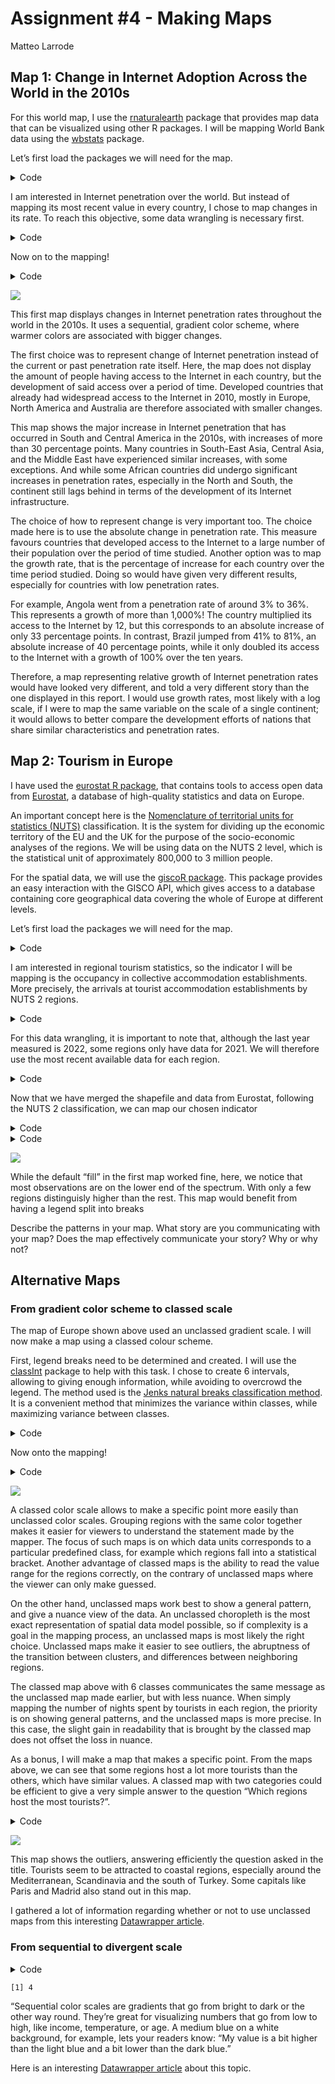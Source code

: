 Assignment \#4 - Making Maps
================
Matteo Larrode

## Map 1: Change in Internet Adoption Across the World in the 2010s

For this world map, I use the
[rnaturalearth](https://cran.r-project.org/web/packages/rnaturalearth/vignettes/rnaturalearth.html)
package that provides map data that can be visualized using other R
packages. I will be mapping World Bank data using the
[wbstats](https://cran.r-project.org/web/packages/wbstats/vignettes/wbstats.html)
package.

Let’s first load the packages we will need for the map.

<details>
<summary>Code</summary>

``` r
library(tidyverse)
library(ggplot2)
library(wbstats)
library(rnaturalearth)
```

</details>

I am interested in Internet penetration over the world. But instead of
mapping its most recent value in every country, I chose to map changes
in its rate. To reach this objective, some data wrangling is necessary
first.

<details>
<summary>Code</summary>

``` r
# set indicator variable to internet users (%) & get its info for later
ind <- "IT.NET.USER.ZS"
indicator_info <- filter(wb_cachelist$indicators, indicator_id == ind)

#get world map as sf object
world <- ne_countries(scale = "medium", returnclass = "sf") %>%
  filter(iso_a3 != "ATA") # remove Antarctica

#get data for internet users (from 2010)
internet_data <- wb_data(ind, start_date = 2010, end_date = 2023)

#DIFFERENCE BETWEEN OLDEST & NEWEST RECORDED VALUES 
#first: mutate data set to add columns with oldest and newest years recorded 
internet_data <- internet_data %>%
  filter(!is.na(IT.NET.USER.ZS))%>%
  group_by(iso3c)%>%
  mutate(min_year = min(date),
         max_year = max(date)) %>% 
  ungroup() %>%
  filter(date == min_year | date == max_year)

#then: compute the % difference between oldest and newest values
final_internet_data <- internet_data %>%
  group_by(iso3c) %>%
  arrange(date, .by_group = TRUE) %>%
  mutate(
    #percent change
    diff_users_pct = (IT.NET.USER.ZS - lag(IT.NET.USER.ZS, default = first(IT.NET.USER.ZS))) /
           lag(IT.NET.USER.ZS, default = 1)*100, 
    #absolute change
    diff_users_abs = IT.NET.USER.ZS - lag(IT.NET.USER.ZS, default = first(IT.NET.USER.ZS)),
    #rate change
    diff_users_x = IT.NET.USER.ZS / lag(IT.NET.USER.ZS, default = first(IT.NET.USER.ZS))) %>%
  filter(diff_users_abs != 0)


#now join the geography dataset & the internet users data
users_world_df <- left_join(world, final_internet_data, by = c("iso_a3" = "iso3c"))
```

</details>

Now on to the mapping!

<details>
<summary>Code</summary>

``` r
it_users_map <- ggplot(users_world_df, aes(fill = diff_users_abs)) +
  geom_sf() +

  theme_void()+
  #more adjustements
  theme(text = element_text(color = "#22211d"),
        plot.margin = margin(0.5, 0.5, 0.5, 0.5, "cm"),
        plot.background = element_rect(fill = "#f5f5f2", color = NA), 
        panel.background = element_rect(fill = "#f5f5f2", color = NA), 
        legend.background = element_rect(fill = "#f5f5f2", color = NA),
        
        plot.title = element_text(size= 13, hjust=0.01, color = "#4e4d47",
                                margin = margin(b = -0.1, t = 0.4, l = 2, unit = "cm")),
        plot.subtitle = element_text(size= 10, hjust=0.01, color = "#4e4d47",
                                margin = margin(b = -0.1, t = 0.43, l = 2, unit = "cm")),
        plot.caption = element_text( size=8, color = "#4e4d47", 
                                 margin = margin(t = 0.7, b = 0.3, r=-99, unit = "cm")),
        legend.position = "bottom",
        legend.text = element_text(size = 8),
        legend.key.height= unit(0.3, 'cm'),
        legend.key.width= unit(1.5, 'cm'))+
  
  scale_fill_viridis_c(option = "plasma")+
  labs(title = "Change in Internet Penetration Across the World in the 2010s",
       subtitle = "Absolute change in % of population with access to the Internet from 2010 to 2021",
    fill = NULL,
    caption = paste("Source:", indicator_info$source_org))

it_users_map
```

</details>

![](maps_files/figure-commonmark/unnamed-chunk-3-1.png)

This first map displays changes in Internet penetration rates throughout
the world in the 2010s. It uses a sequential, gradient color scheme,
where warmer colors are associated with bigger changes.

The first choice was to represent change of Internet penetration instead
of the current or past penetration rate itself. Here, the map does not
display the amount of people having access to the Internet in each
country, but the development of said access over a period of time.
Developed countries that already had widespread access to the Internet
in 2010, mostly in Europe, North America and Australia are therefore
associated with smaller changes.

This map shows the major increase in Internet penetration that has
occurred in South and Central America in the 2010s, with increases of
more than 30 percentage points. Many countries in South-East Asia,
Central Asia, and the Middle East have experienced similar increases,
with some exceptions. And while some African countries did undergo
significant increases in penetration rates, especially in the North and
South, the continent still lags behind in terms of the development of
its Internet infrastructure.

The choice of how to represent change is very important too. The choice
made here is to use the absolute change in penetration rate. This
measure favours countries that developed access to the Internet to a
large number of their population over the period of time studied.
Another option was to map the growth rate, that is the percentage of
increase for each country over the time period studied. Doing so would
have given very different results, especially for countries with low
penetration rates.

For example, Angola went from a penetration rate of around 3% to 36%.
This represents a growth of more than 1,000%! The country multiplied its
access to the Internet by 12, but this corresponds to an absolute
increase of only 33 percentage points. In contrast, Brazil jumped from
41% to 81%, an absolute increase of 40 percentage points, while it only
doubled its access to the Internet with a growth of 100% over the ten
years.

Therefore, a map representing relative growth of Internet penetration
rates would have looked very different, and told a very different story
than the one displayed in this report. I would use growth rates, most
likely with a log scale, if I were to map the same variable on the scale
of a single continent; it would allows to better compare the development
efforts of nations that share similar characteristics and penetration
rates.

## Map 2: Tourism in Europe

I have used the [eurostat R
package](https://github.com/rOpenGov/eurostat), that contains tools to
access open data from [Eurostat](https://ec.europa.eu/eurostat), a
database of high-quality statistics and data on Europe.

An important concept here is the [Nomenclature of territorial units for
statistics (NUTS)](https://ec.europa.eu/eurostat/web/nuts/background)
classification. It is the system for dividing up the economic territory
of the EU and the UK for the purpose of the socio-economic analyses of
the regions. We will be using data on the NUTS 2 level, which is the
statistical unit of approximately 800,000 to 3 million people.

For the spatial data, we will use the [giscoR
package](https://cran.r-project.org/web/packages/giscoR/vignettes/giscoR.html).
This package provides an easy interaction with the GISCO API, which
gives access to a database containing core geographical data covering
the whole of Europe at different levels.

Let’s first load the packages we will need for the map.

<details>
<summary>Code</summary>

``` r
library(tidyverse)
library(sf)
library(ggplot2)
library(eurostat) #pull data from eurostat
library(giscoR) #pull NUTS 2 & country shapefiles
```

</details>

I am interested in regional tourism statistics, so the indicator I will
be mapping is the occupancy in collective accommodation establishments.
More precisely, the arrivals at tourist accommodation establishments by
NUTS 2 regions.

<details>
<summary>Code</summary>

``` r
#1.NUTS2 AND SHAPEFILES ---------

#define longlat projection
crsLONGLAT <- "+proj=longlat +datum=WGS84 +no_defs +ellps=WGS84 +towgs84=0,0,0"

#get sf object of Europe -> NUTS 2 level
nuts2 <- giscoR::gisco_get_nuts(
    year = "2021",
    resolution = "3",
    nuts_level = "2") %>%
  sf::st_transform(crsLONGLAT)

#get sf object of countries -> overlay map with national boundary map
cntrys <- giscoR::gisco_get_countries(
    year = "2020",
    resolution = "3",
    region = c("Europe", "Asia")) %>%   #Asia included for Cyprus and Moldova
    sf::st_transform(crsLONGLAT)

# Countries in giscoR object but NOT in eurostat dataset
# BA = Bosnia & Herzegovina
# BY = Belarus; GE = Georgia
# MD = Moldova; RU = Russia
# UA = Ukraine
non_eu_list <- c(
    "BA", "BY", "GE",
    "MD", "RU", "UA")

#countries in eurostat dataset
eu_list <- c(unique(nuts2$CNTR_CODE))

#European countries we want mapped
eu <- cntrys %>%
    filter(CNTR_ID %in% eu_list)

#Non-EU countries we want mapped too
non_eu <- cntrys %>%
    filter(CNTR_ID %in% non_eu_list)
```

</details>

For this data wrangling, it is important to note that, although the last
year measured is 2022, some regions only have data for 2021. We will
therefore use the most recent available data for each region.

<details>
<summary>Code</summary>

``` r
#2. EUROSTAT DATA -----------
#indicator for our variable of interest
ind2 <- "tour_occ_arn2"

# get NUTS2-level data
eurostat_df <- eurostat::get_eurostat(ind2, time_format = "num") %>%
  filter(nace_r2 == "I551-I553" & time >= 2020 & c_resid == "TOTAL" & unit == "NR") %>%
  select(geo, time, values) %>%
  mutate(values = round(values / 10000))

names(eurostat_df)[1] <- "NUTS_ID"


#convert to wide data and keep only latest data
wide_df <- pivot_wider(eurostat_df, 
                       names_from = time,
                       values_from = values)%>%
  mutate(values = if_else(is.na(`2022`), `2021`, `2022`)) %>%
  select(NUTS_ID, values)


#3. MERGE SHP AND DATA -----------
df <- left_join(nuts2, wide_df, by = "NUTS_ID")
```

</details>

Now that we have merged the shapefile and data from Eurostat, following
the NUTS 2 classification, we can map our chosen indicator

<details>
<summary>Code</summary>

``` r
#Lambert projection
crsLAEA <- "+proj=laea +lat_0=52 +lon_0=10 +x_0=4321000 +y_0=3210000 +datum=WGS84 +units=m +no_defs"

#bounding box -> center on Europe & omit oversees territories

get_bounding_box_europe <- function() {
    xmin <- -10.6600
    xmax <- 36.5500
    ymin <- 34.5000
    ymax <- 71.0500

    bbox_laea <- sf::st_sfc(
      st_polygon(list(cbind(c(xmin, xmax, xmax, xmin, xmin),
                            c(ymin, ymin, ymax, ymax, ymin)))),
      crs = crsLONGLAT) %>%
      st_transform(crsLAEA)

    bbox <- st_bbox(bbox_laea)
    return(bbox)
}
bbox <- get_bounding_box_europe()
```

</details>
<details>
<summary>Code</summary>

``` r
tourism_eu_map <- ggplot() +
  #fix issue with Kosovo (considered a part of Serbia in the country shp) -> grey base layer 
  geom_sf(data = filter(eu, CNTR_ID == "RS"),
          color = "grey20", size = 0.15, fill = "#cacaca") +
  #make non_eu countries grey b/c no Eurostat data
  geom_sf(data = non_eu, 
          color = "grey20", size = 0.125, fill = "#cacaca") +
  #plot data BUT removing the borders (NUTS2 are too complicated)
  geom_sf(data = df, aes(fill = values), color = NA, size = 0) +
  #add country borders (but without filling the polygons)
  geom_sf(data = eu, color = "grey20", size = 0.125, fill = "transparent") +
    
  coord_sf(
        crs = crsLAEA,
        xlim = c(bbox["xmin"], bbox["xmax"]),
        ylim = c(bbox["ymin"], bbox["ymax"])) +
  
  theme_void()+
  #more adjustements
  theme(text = element_text(color = "#22211d"), 
        plot.margin = margin(0, 1, 0, 1, "cm"),
        plot.background = element_rect(fill = "#f5f5f2", color = NA),
        panel.background = element_rect(fill = "#f5f5f2", color = NA), 
        legend.background = element_rect(fill = "#f5f5f2", color = NA),
        
        plot.title = element_text(size= 13, hjust=0.01, color = "#4e4d47",
                                margin = margin(b = -0.1, t = 0.4, l = 2, unit = "cm")),
        plot.subtitle = element_text(size= 10, hjust=0.01, color = "#4e4d47",
                                margin = margin(b = 0.5, t = 0.43, l = 2, unit = "cm")),
        plot.caption = element_text( size=8, color = "#4e4d47", 
                                 margin = margin(b = 0.3, r=-99, unit = "cm"),
                                 hjust = 1.4),
        legend.position = "right",
        legend.title = element_text(color = "#4e4d47", size = 10))+
  
  scale_fill_viridis_c(option = "plasma", direction = -1, na.value = "#cacaca")+
  labs(
    title = "Tourism in Europe",
    subtitle = "Nights spent at tourist accommodation establishments by NUTS 2 regions in 2021",
    fill = "Legend (x 10,000)",
    caption = paste("Source: Eurostat"))

tourism_eu_map
```

</details>

![](maps_files/figure-commonmark/unnamed-chunk-8-1.png)

While the default “fill” in the first map worked fine, here, we notice
that most observations are on the lower end of the spectrum. With only a
few regions distinguisly higher than the rest. This map would benefit
from having a legend split into breaks

Describe the patterns in your map. What story are you communicating with
your map? Does the map effectively communicate your story? Why or why
not?

## Alternative Maps

### From gradient color scheme to classed scale

The map of Europe shown above used an unclassed gradient scale. I will
now make a map using a classed colour scheme.

First, legend breaks need to be determined and created. I will use the
[classInt](https://cran.r-project.org/web/packages/classInt/classInt.pdf)
package to help with this task. I chose to create 6 intervals, allowing
to giving enough information, while avoiding to overcrowd the legend.
The method used is the [Jenks natural breaks classification
method](https://en.wikipedia.org/wiki/Jenks_natural_breaks_optimization).
It is a convenient method that minimizes the variance within classes,
while maximizing variance between classes.

<details>
<summary>Code</summary>

``` r
library(classInt)
library(forcats)

#breaks
brks <- classIntervals(df$values, n = 6, style = "jenks")$brks

#labels (iterate through breaks)
labels <- c()
for (i in 1:(length(brks)-1)) {
    labels <- c(labels, paste0(round(brks[i], 0), "-", round(brks[i + 1], 0)))}

#use cut function to  carve out the categorical variable based on the breaks and labels
# and replace NAs with "No Data" 
df <- df %>%
  mutate(values_classed = cut(values, breaks = brks, labels = labels, include.lowest = T),
         #!! the variable is FACTOR data so we need to create a new factor
         values_classed = fct_expand(values_classed, "No Data"),
         values_classed = fct_explicit_na(values_classed, na_level = "No Data"))

#get colourblind friendly palette for the mapping
colours <- c("#fff3b0", "#a7d08f","#6ea57f", "#587573", "#4f4365","#440154", "#cacaca")
```

</details>

Now onto the mapping!

<details>
<summary>Code</summary>

``` r
tourism_eu_map_classed <- ggplot() +
  #fix issue with Kosovo (considered a part of Serbia in the country shp) -> grey base layer 
  geom_sf(data = filter(eu, CNTR_ID == "RS"),
          color = "grey20", size = 0.15, fill = "#cacaca") +
  #make non_eu countries grey b/c no Eurostat data
  geom_sf(data = non_eu, 
          color = "grey20", size = 0.125, fill = "#cacaca") +
  #plot data BUT removing the borders (NUTS2 are too complicated)
  geom_sf(data = df, aes(fill = values_classed), color = NA, size = 0) +
  #add country borders (but without filling the polygons)
  geom_sf(data = eu, color = "grey20", size = 0.125, fill = "transparent") +
    
  coord_sf(
        crs = crsLAEA,
        xlim = c(bbox["xmin"], bbox["xmax"]),
        ylim = c(bbox["ymin"], bbox["ymax"])) +
  
  scale_fill_manual(
        name = "Legend (x10,000)",
        values = colours,
        drop = F) +
  
  theme_void()+
  #more adjustements
  theme(text = element_text(color = "#22211d"), 
        plot.margin = margin(0, 1, 0, 1, "cm"),
        plot.background = element_rect(fill = "#f5f5f2", color = NA),
        panel.background = element_rect(fill = "#f5f5f2", color = NA), 
        legend.background = element_blank(),
        
        plot.title = element_text(size= 13, hjust=0.01, color = "#4e4d47",
                                margin = margin(b = -0.1, t = 0.4, l = 2, unit = "cm")),
        plot.subtitle = element_text(size= 10, hjust=0.01, color = "#4e4d47",
                                margin = margin(b = 0.5, t = 0.43, l = 2, unit = "cm")),
        plot.caption = element_text( size=8, color = "#4e4d47", 
                                 margin = margin(b = 0.3, r=-99, unit = "cm"),
                                 hjust = 1.4),
        legend.position = "right",
        legend.text = element_text(size = 10),
        legend.title = element_text(color = "#4e4d47", size = 10))+
  
  labs(title = "Tourism in Europe",
       subtitle = "Nights spent at tourist accommodation establishments by NUTS 2 regions in 2021",
       caption = paste("Source: Eurostat"))

tourism_eu_map_classed
```

</details>

![](maps_files/figure-commonmark/unnamed-chunk-10-1.png)

A classed color scale allows to make a specific point more easily than
unclassed color scales. Grouping regions with the same color together
makes it easier for viewers to understand the statement made by the
mapper. The focus of such maps is on which data units corresponds to a
particular predefined class, for example which regions fall into a
statistical bracket. Another advantage of classed maps is the ability to
read the value range for the regions correctly, on the contrary of
unclassed maps where the viewer can only make guessed.

On the other hand, unclassed maps work best to show a general pattern,
and give a nuance view of the data. An unclassed choropleth is the most
exact representation of spatial data model possible, so if complexity is
a goal in the mapping process, an unclassed maps is most likely the
right choice. Unclassed maps make it easier to see outliers, the
abruptness of the transition between clusters, and differences between
neighboring regions.

The classed map above with 6 classes communicates the same message as
the unclassed map made earlier, but with less nuance. When simply
mapping the number of nights spent by tourists in each region, the
priority is on showing general patterns, and the unclassed maps is more
precise. In this case, the slight gain in readability that is brought by
the classed map does not offset the loss in nuance.

As a bonus, I will make a map that makes a specific point. From the maps
above, we can see that some regions host a lot more tourists than the
others, which have similar values. A classed map with two categories
could be efficient to give a very simple answer to the question “Which
regions host the most tourists?”.

<details>
<summary>Code</summary>

``` r
# data wrangling: new variable with 2 categories 
df <- df %>%
  mutate(values_binary = factor(ifelse(values > 450, "> 450", "< 450")),
         #!! the variable is FACTOR data so we need to create a new factor
         values_binary = fct_expand(values_binary, "No Data"),
         values_binary = fct_explicit_na(values_binary, na_level = "No Data"))

colours2 <- colours <- c("#fff3b0","#440154", "#cacaca")

#map
tourism_eu_map_classed2 <- ggplot() +
  #fix issue with Kosovo (considered a part of Serbia in the country shp) -> grey base layer 
  geom_sf(data = filter(eu, CNTR_ID == "RS"),
          color = "grey20", size = 0.15, fill = "#cacaca") +
  #make non_eu countries grey b/c no Eurostat data
  geom_sf(data = non_eu, 
          color = "grey20", size = 0.125, fill = "#cacaca") +
  #plot data BUT removing the borders (NUTS2 are too complicated)
  geom_sf(data = df, aes(fill = values_binary), color = NA, size = 0) +
  #add country borders (but without filling the polygons)
  geom_sf(data = eu, color = "grey20", size = 0.125, fill = "transparent") +
    
  coord_sf(
        crs = crsLAEA,
        xlim = c(bbox["xmin"], bbox["xmax"]),
        ylim = c(bbox["ymin"], bbox["ymax"])) +
  
  scale_fill_manual(
        name = "Legend (x10,000)",
        values = colours,
        drop = F) +
  
  theme_void()+
  #more adjustements
  theme(text = element_text(color = "#22211d"), 
        plot.margin = margin(0, 1, 0, 1, "cm"),
        plot.background = element_rect(fill = "#f5f5f2", color = NA),
        panel.background = element_rect(fill = "#f5f5f2", color = NA), 
        legend.background = element_blank(),
        
        plot.title = element_text(size= 13, hjust=0.01, color = "#4e4d47",
                                margin = margin(b = -0.1, t = 0.4, l = 2, unit = "cm")),
        plot.subtitle = element_text(size= 10, hjust=0.01, color = "#4e4d47",
                                margin = margin(b = 0.5, t = 0.43, l = 2, unit = "cm")),
        plot.caption = element_text( size=8, color = "#4e4d47", 
                                 margin = margin(b = 0.3, r=-99, unit = "cm"),
                                 hjust = 1.4),
        legend.position = "right",
        legend.text = element_text(size = 10),
        legend.title = element_text(color = "#4e4d47", size = 10))+
  
  labs(title = "Where do tourists travel in Europe?",
       subtitle = "Nights spent at tourist accommodation establishments by NUTS 2 regions in 2021",
       caption = paste("Source: Eurostat"))

tourism_eu_map_classed2
```

</details>

![](maps_files/figure-commonmark/unnamed-chunk-11-1.png)

This map shows the outliers, answering efficiently the question asked in
the title. Tourists seem to be attracted to coastal regions, especially
around the Mediterranean, Scandinavia and the south of Turkey. Some
capitals like Paris and Madrid also stand out in this map.

I gathered a lot of information regarding whether or not to use
unclassed maps from this interesting [Datawrapper
article](https://blog.datawrapper.de/classed-vs-unclassed-color-scales/).

### From sequential to divergent scale

<details>
<summary>Code</summary>

``` r
2 * 2
```

</details>

    [1] 4

“Sequential color scales are gradients that go from bright to dark or
the other way round. They’re great for visualizing numbers that go from
low to high, like income, temperature, or age. A medium blue on a white
background, for example, lets your readers know: “My value is a bit
higher than the light blue and a bit lower than the dark blue.”

Here is an interesting [Datawrapper
article](https://blog.datawrapper.de/diverging-vs-sequential-color-scales/)
about this topic.
